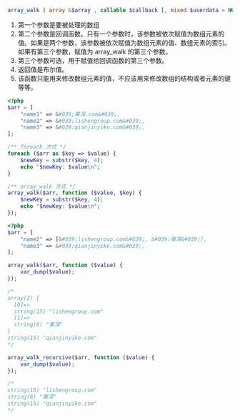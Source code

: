 ```php
array_walk ( array &$array , callable $callback [, mixed $userdata = NULL ] ) : bool
```

1. 第一个参数是要被处理的数组
2. 第二个参数是回调函数。只有一个参数时，该参数被依次赋值为数组元素的值。如果是两个参数，该参数被依次赋值为数组元素的值、数组元素的索引。如果有第三个参数，赋值为 array_walk 的第三个参数。
3. 第三个参数可选，用于赋值给回调函数的第三个参数。
4. 返回值是布尔值。
5. 该函数只能用来修改数组元素的值，不应该用来修改数组的结构或者元素的键等等。

```php
<?php
$arr = [
    "name1" => &#039;栗深.com&#039;,
    "name2" => &#039;lishengroup.com&#039;,
    "name3" => &#039;qianjinyike.com&#039;,
];

/** foreach 方式 */
foreach ($arr as $key => $value) {
    $newKey = substr($key, 4);
    echo "$newKey: $value\n";
}

/** array_walk 方式 */
array_walk($arr, function ($value, $key) {
    $newKey = substr($key, 4);
    echo "$newKey: $value\n";
});
```

```php
<?php
$arr = [
    "name2" => [&#039;lishengroup.com&#039;, &#039;栗深&#039;],
    "name3" => &#039;qianjinyike.com&#039;,
];

array_walk($arr, function ($value) {
    var_dump($value);
});

/*
array(2) {
  [0]=>
  string(15) "lishengroup.com"
  [1]=>
  string(6) "栗深"
}
string(15) "qianjinyike.com"
*/

array_walk_recursive($arr, function ($value) {
    var_dump($value);
});

/*
string(15) "lishengroup.com"
string(6) "栗深"
string(15) "qianjinyike.com"
*/
```

